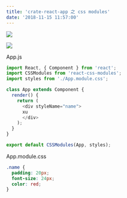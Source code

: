 ```yaml
---
title: 'crate-react-app 之 css modules'
date: '2018-11-15 11:57:00'
---   
```

![](https://img-blog.csdnimg.cn/20181115115318267.png?x-oss-processimage/watermark,type_ZmFuZ3poZW5naGVpdGk,shadow_10,text_aHR0cHM6Ly9ibG9nLmNzZG4ubmV0L3h1dG9uZ2Jhbw,size_16,color_FFFFFF,t_70)

![](https://img-blog.csdnimg.cn/20181115115433807.png)

App.js

```javascript
import React, { Component } from 'react';
import CSSModules from 'react-css-modules';
import styles from './App.module.css';

class App extends Component {
  render() {
    return (
      <div styleName="name">
      xu
      </div>
    );
  }
}

export default CSSModules(App, styles);
```

App.module.css

```css
.name {
  padding: 20px;
  font-size: 24px;
  color: red;
}
```